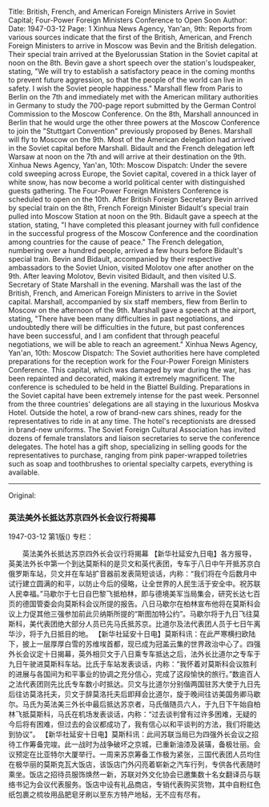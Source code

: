 Title: British, French, and American Foreign Ministers Arrive in Soviet Capital; Four-Power Foreign Ministers Conference to Open Soon
Author:
Date: 1947-03-12
Page: 1
Xinhua News Agency, Yan'an, 9th: Reports from various sources indicate that the first of the British, American, and French Foreign Ministers to arrive in Moscow was Bevin and the British delegation. Their special train arrived at the Byelorussian Station in the Soviet capital at noon on the 8th. Bevin gave a short speech over the station's loudspeaker, stating, "We will try to establish a satisfactory peace in the coming months to prevent future aggression, so that the people of the world can live in safety. I wish the Soviet people happiness." Marshall flew from Paris to Berlin on the 7th and immediately met with the American military authorities in Germany to study the 700-page report submitted by the German Control Commission to the Moscow Conference. On the 8th, Marshall announced in Berlin that he would urge the other three powers at the Moscow Conference to join the "Stuttgart Convention" previously proposed by Benes. Marshall will fly to Moscow on the 9th. Most of the American delegation had arrived in the Soviet capital before Marshall. Bidault and the French delegation left Warsaw at noon on the 7th and will arrive at their destination on the 9th.
Xinhua News Agency, Yan'an, 10th: Moscow Dispatch: Under the severe cold sweeping across Europe, the Soviet capital, covered in a thick layer of white snow, has now become a world political center with distinguished guests gathering. The Four-Power Foreign Ministers Conference is scheduled to open on the 10th. After British Foreign Secretary Bevin arrived by special train on the 8th, French Foreign Minister Bidault's special train pulled into Moscow Station at noon on the 9th. Bidault gave a speech at the station, stating, "I have completed this pleasant journey with full confidence in the successful progress of the Moscow Conference and the coordination among countries for the cause of peace." The French delegation, numbering over a hundred people, arrived a few hours before Bidault's special train. Bevin and Bidault, accompanied by their respective ambassadors to the Soviet Union, visited Molotov one after another on the 9th. After leaving Molotov, Bevin visited Bidault, and then visited U.S. Secretary of State Marshall in the evening. Marshall was the last of the British, French, and American Foreign Ministers to arrive in the Soviet capital. Marshall, accompanied by six staff members, flew from Berlin to Moscow on the afternoon of the 9th. Marshall gave a speech at the airport, stating, "There have been many difficulties in past negotiations, and undoubtedly there will be difficulties in the future, but past conferences have been successful, and I am confident that through peaceful negotiations, we will be able to reach an agreement."
Xinhua News Agency, Yan'an, 10th: Moscow Dispatch: The Soviet authorities here have completed preparations for the reception work for the Four-Power Foreign Ministers Conference. This capital, which was damaged by war during the war, has been repainted and decorated, making it extremely magnificent. The conference is scheduled to be held in the Biattel Building. Preparations in the Soviet capital have been extremely intense for the past week. Personnel from the three countries' delegations are all staying in the luxurious Moskva Hotel. Outside the hotel, a row of brand-new cars shines, ready for the representatives to ride in at any time. The hotel's receptionists are dressed in brand-new uniforms. The Soviet Foreign Cultural Association has invited dozens of female translators and liaison secretaries to serve the conference delegates. The hotel has a gift shop, specializing in selling goods for the representatives to purchase, ranging from pink paper-wrapped toiletries such as soap and toothbrushes to oriental specialty carpets, everything is available.



<hr /> 

Original: 


### 英法美外长抵达苏京四外长会议行将揭幕

1947-03-12
第1版()
专栏：

　　英法美外长抵达苏京四外长会议行将揭幕
    【新华社延安九日电】各方报导，英美法外长中第一个到达莫斯科的是贝文和英代表团，专车于八日中午开抵苏京白俄罗斯车站，贝文并在车站扩音器前发表简短谈话，内称：“我们将在今后数月中试行建立圆满的和平，以防止今后的侵略，让全世界的人民生活于安全中。祝苏联人民幸福。”马歇尔于七日自巴黎飞抵柏林，即与德境美军当局集会，研究长达七百页的德国管委会向莫斯科会议所提的报告。八日马歇尔在柏林宣布他将在莫斯科会议上力促其他三强参加前此贝纳斯所提的“斯图加特公约”。马歇尔将于九日飞往莫斯科，美代表团绝大部分人员已先马氏抵苏京。比道尔及法代表团人员于七日午离华沙，将于九日抵目的地。
    【新华社延安十日电】莫斯科讯：在此严寒横扫欧陆下，披上一层厚厚白雪的苏维埃首都，现已成为冠盖云集的世界政治中心了。四强外长会议定十日揭幕，英外相贝文于八日乘专车抵达之后，法外长比道尔之专车于九日午驶进莫斯科车站。比氏于车站发表谈话，内称：“我怀着对莫斯科会议胜利的进展与各国间为和平事业的协调之充分信心，完成了这段愉快的旅行。”数逾百人之法代表团则先比氏专车数小时抵达。贝文与比道尔分别偕两国驻苏大使于九日先后往访莫洛托夫，贝文于辞莫洛托夫后即拜会比道尔，旋于晚间往访美国务卿马歇尔。马氏为英法美三外长中最后抵达苏京者，马氏偕随员六人，于九日下午始自柏林飞抵莫斯科，马氏在机场发表谈话，内称：“过去谈判曾有过许多困难，无疑的今后将有困难，但过去的会议都成功了，我有信心以和平谈判的方法，我们将能达到协议”。
    【新华社延安十日电】莫斯科讯：此间苏联当局已为四强外长会议之招待工作筹备完竣。此一战时为战争破坏之京城，已重新油漆及装璜，备极壮丽。会议预定在比亚特尔大厦举行。一周来苏京筹备工作极为紧张，三国代表团人员均住在极华丽的莫斯克瓦大饭店，该饭店门外闪亮着崭新之汽车行列，专供各代表随时乘坐。饭店之招待员服饰焕然一新，苏联对外文化协会已邀集数十名女翻译员与联络书记为会议代表服务。饭店中设有礼品商店，专销代表购买货物，其中自粉红色纸包裹之梳妆用品肥皂牙刷以至东方特产地毡，无不应有尽有。
